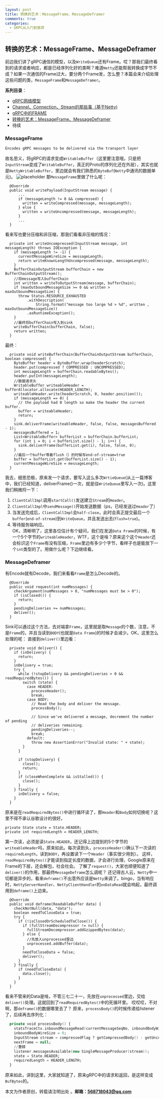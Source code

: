 ```yaml
---
layout: post
title: 转换的艺术：MessageFrame、MessageDeframer
comments: true
categories:
  - GRPC从入门到放弃
---
```


## 转换的艺术：MessageFrame、MessageDeframer
前边我们讲了gRPC通信的模型，以及`WriteQueue`还有Frame。哎？那我们最终看到的请求或者响应，都是已经序列化好的类啊？难道`Netty`还能帮我转换成字节不成？如果一次通信的Frame过大，要分两个Frame发，怎么整？本篇会来介绍处理这些问题的类，`MessageFrame`和`MessageDeframer`。

**系列目录**：
- [gRPC网络模型](https://codingrookieh.github.io/grpc%E4%BB%8E%E5%85%A5%E9%97%A8%E5%88%B0%E6%94%BE%E5%BC%83/2018/09/02/grpc-netty-analysis/)
- [Channel、Connection、Stream的那些事（基于Netty)](https://codingrookieh.github.io/grpc%E4%BB%8E%E5%85%A5%E9%97%A8%E5%88%B0%E6%94%BE%E5%BC%83/2018/09/13/grpc-channel-connection-stream/)
- [gRPC中的FRAME](https://codingrookieh.github.io/grpc%E4%BB%8E%E5%85%A5%E9%97%A8%E5%88%B0%E6%94%BE%E5%BC%83/2018/09/15/grpc-write-queue/)
- [转换的艺术：MessageFrame、MessageDeframer](https://codingrookieh.github.io/grpc%E4%BB%8E%E5%85%A5%E9%97%A8%E5%88%B0%E6%94%BE%E5%BC%83/2018/09/17/grpc-message-framer/)
- 待续

### MessageFrame
```java
Encodes gRPC messages to be delivered via the transport layer 
```
故名思义，将gRPC的请求变成`WritableBuffer`（这里要注意哦，只是把`InputStream`变成了`WritableBuffer`，真正的Proto的序列化还在外层），其实也就是`NettyWritableBuffer`，里边就会有我们熟悉的`ByteBuf`(`Netty`中通讯的数据单元)。
![placeholder](https://raw.githubusercontent.com/CodingRookieH/blog-image/master/2018-09-17-grpc-netty-message-frame/20180917-grpc-message-framer-1.png)
那`MessageFrame`里做了什么呢：
```
  @Override
  public void writePayload(InputStream message) {
      ...
      if (messageLength != 0 && compressed) {
        written = writeCompressed(message, messageLength);
      } else {
        written = writeUncompressed(message, messageLength);
      }
      ...
  }
```
看来写也要分压缩和非压缩，那我们看看非压缩的情况：
```
  private int writeUncompressed(InputStream message, int messageLength) throws IOException {
    if (messageLength != -1) {
      currentMessageWireSize = messageLength;
      return writeKnownLengthUncompressed(message, messageLength);
    }
    BufferChainOutputStream bufferChain = new BufferChainOutputStream();
    //将message写入bufferChain
    int written = writeToOutputStream(message, bufferChain);
    if (maxOutboundMessageSize >= 0 && written > maxOutboundMessageSize) {
      throw Status.RESOURCE_EXHAUSTED
          .withDescription(
              String.format("message too large %d > %d", written , maxOutboundMessageSize))
          .asRuntimeException();
    }
    //最终将bufferChain写入到sink
    writeBufferChain(bufferChain, false);
    return written;
  }
```
最终：
```
  private void writeBufferChain(BufferChainOutputStream bufferChain, boolean compressed) {
    ByteBuffer header = ByteBuffer.wrap(headerScratch);
    header.put(compressed ? COMPRESSED : UNCOMPRESSED);
    int messageLength = bufferChain.readableBytes();
    header.putInt(messageLength);
    //数据请求头
    WritableBuffer writeableHeader = bufferAllocator.allocate(HEADER_LENGTH);
    writeableHeader.write(headerScratch, 0, header.position());
    if (messageLength == 0) {
      // the payload had 0 length so make the header the current buffer.
      buffer = writeableHeader;
      return;
    }
    sink.deliverFrame(writeableHeader, false, false, messagesBuffered - 1);
    messagesBuffered = 1;
    List<WritableBuffer> bufferList = bufferChain.bufferList;
    for (int i = 0; i < bufferList.size() - 1; i++) {
      sink.deliverFrame(bufferList.get(i), false, false, 0);
    }
    //最后一个buffer等着flush（）的时候写end-of-stream=true
    buffer = bufferList.get(bufferList.size() - 1);
    currentMessageWireSize = messageLength;
  }
```
我去，细思恐极，原来发一个请求，要写入这么多次`WrtieQueue`(从上一篇博客中，我们已经知道，deliverFrame()一次，就是往`WriteQueue`里写入一次)。这里我们稍微捋一下：
1. `ClientCallImpl`调用`startCall()`发送建立`Stream`的`Header`。
2. `ClientCallImpl`中`sendMessage()`开始发送数据（ps，已经发送过`Header`了）
3. 当发送完成后，`ClientCallImpl`会`half-close`，此时会真正提交最后一个`buffer`(`end-of-stream`)到`WriteQueue`，并且发送出去(`flush=true`)。
4. 等待服务端响应。  
OK，清晰明了，这里各位估计有个疑问，我们在发送`Data Frame`的时候，有一个5个字节的`writeableHeader`，WTF，这个是啥？原来这个这个`Header`还会标识这个`Frame`有没有压缩，`Frame`里边有多少个字节，看样子也是能放下一个`int`类型的了。用做什么呢？下边继续看。

### MessageDeframer
有Encode就有Decode，我们来看看`Frame`是怎么Decode的。
```
  @Override
  public void request(int numMessages) {
    checkArgument(numMessages > 0, "numMessages must be > 0");
    if (isClosed()) {
      return;
    }
    pendingDeliveries += numMessages;
    deliver();
  }
```
Sink可以通过这个方法，去对端拿`Frame`，这里就是取`Message`的个数，注意，不是`Frame`的，并且当读到`BODY`(也就是`Data Frame`)的时候才会减少。OK，这里怎么处理的呢：
直接到`deliver()`里边看：
```
  private void deliver() {
    if (inDelivery) {
      return;
    }
    inDelivery = true;
    try {
      while (!stopDelivery && pendingDeliveries > 0 && readRequiredBytes()) {
        switch (state) {
          case HEADER:
            processHeader();
            break;
          case BODY:
            // Read the body and deliver the message.
            processBody();

            // Since we've delivered a message, decrement the number of pending
            // deliveries remaining.
            pendingDeliveries--;
            break;
          default:
            throw new AssertionError("Invalid state: " + state);
        }
      }

      if (stopDelivery) {
        close();
        return;
      }
      if (closeWhenComplete && isStalled()) {
        close();
      }
    } finally {
      inDelivery = false;
    }
  }
```
原来是在`readRequiredBytes()`中进行循环读了，那`Header`和`Body`如何切换呢？这里不得不承认谷歌设计的很好。
```
private State state = State.HEADER;
private int requiredLength = HEADER_LENGTH;
```
第一次读，必须是读`State.HEADER`，还记得上边提到的5个字节的`writeableHeader`吗，原来如此。每次读到头，`processHeader()`确认下一次读的`requiredLength`，读到`BODY`，再设置读下一个`Header`（事实很少用到）。
这样，`readRequiredBytes()`才能读到指定长度的数据，才会进行处理，Google原来在Frame的下层，还会解包，社会社会。
了解了`request()`，大家也顺便知道了`deliver()`的作用，那最终`MessageDeframe`怎么调呢？
还记得古人云，`Netty`中一切都是异步的，看来`deframe()`不出意外应该是`Netty`来调了。bingo，当有响应时，`NettyServerHandler`、`NettyClientHandler`的`onDataRead`就会响起，最终调用到`deframe()`上边来。
```
  @Override
  public void deframe(ReadableBuffer data) {
    checkNotNull(data, "data");
    boolean needToCloseData = true;
    try {
      if (!isClosedOrScheduledToClose()) {
        if (fullStreamDecompressor != null) {
          fullStreamDecompressor.addGzippedBytes(data);
        } else {
          //先放入unprocessed里边
          unprocessed.addBuffer(data);
        }
        needToCloseData = false;
        deliver();
      }
    } finally {
      if (needToCloseData) {
        data.close();
      }
    }
  }
```
看来不管来的Data是啥，不管三七二十一，先放在`unprocessed`里边，交给`deliver()`处理。这就回到了`readRequiredBytes()`中的死循环里。
哎哎哎，不对啊，那`deframe()`的数据哪里去了？
原来，`processBody()`的时候传递给listener了，后续再去序列化：
```a
  private void processBody() {
    statsTraceCtx.inboundMessageRead(currentMessageSeqNo, inboundBodyWireSize, -1);
    inboundBodyWireSize = 0;
    InputStream stream = compressedFlag ? getCompressedBody() : getUncompressedBody();
    nextFrame = null;
    //重磅
    listener.messagesAvailable(new SingleMessageProducer(stream));
    state = State.HEADER;
    requiredLength = HEADER_LENGTH;
  }
```
原来如此，讲到这里，大家就知道了，原来gRPC中的请求和返回，是这样变成`BufBytes`的。

本文为作者原创，转载请注明出处 。**邮箱：568718043@qq.com**
